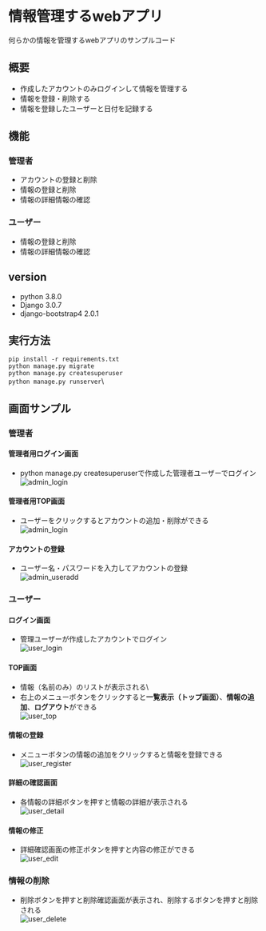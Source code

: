 # 情報管理するwebアプリ
何らかの情報を管理するwebアプリのサンプルコード

## 概要
* 作成したアカウントのみログインして情報を管理する
* 情報を登録・削除する
* 情報を登録したユーザーと日付を記録する
  
## 機能
### 管理者
* アカウントの登録と削除
* 情報の登録と削除
* 情報の詳細情報の確認
    
### ユーザー    
* 情報の登録と削除
* 情報の詳細情報の確認 
    
## version
* python 3.8.0
* Django 3.0.7
* django-bootstrap4 2.0.1
  
## 実行方法
`pip install -r requirements.txt`\
`python manage.py migrate`\
`python manage.py createsuperuser`\
`python manage.py runserver`\
  
## 画面サンプル
### 管理者
#### 管理者用ログイン画面
* python manage.py createsuperuserで作成した管理者ユーザーでログイン\
![admin_login](./figure/admin_login.jpg)

#### 管理者用TOP画面
* ユーザーをクリックするとアカウントの追加・削除ができる\
![admin_login](./figure/admin_top.jpg)

#### アカウントの登録
* ユーザー名・パスワードを入力してアカウントの登録\
![admin_useradd](./figure/admin_useradd.jpg)


### ユーザー
#### ログイン画面
* 管理ユーザーが作成したアカウントでログイン\
![user_login](./figure/user_login.jpg)

#### TOP画面
* 情報（名前のみ）のリストが表示される\
* 右上のメニューボタンをクリックすると**一覧表示（トップ画面）**、**情報の追加**、**ログアウト**ができる\
![user_top](./figure/user_top.jpg)

#### 情報の登録
* メニューボタンの情報の追加をクリックすると情報を登録できる\
![user_register](./figure/user_register.jpg)

#### 詳細の確認画面
* 各情報の詳細ボタンを押すと情報の詳細が表示される\
![user_detail](./figure/user_detail.jpg)

#### 情報の修正
* 詳細確認画面の修正ボタンを押すと内容の修正ができる\
![user_edit](./figure/user_edit.jpg)

### 情報の削除
* 削除ボタンを押すと削除確認画面が表示され、削除するボタンを押すと削除される\
![user_delete](./figure/user_delete.jpg)
